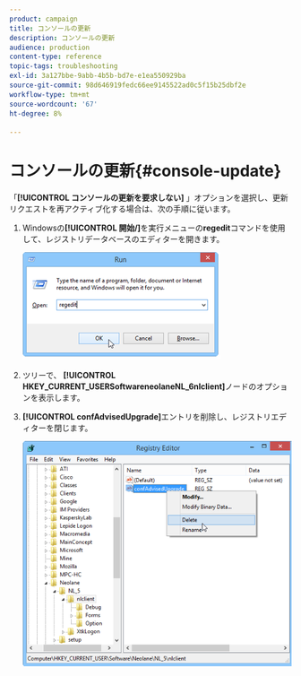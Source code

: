 ```yaml
---
product: campaign
title: コンソールの更新
description: コンソールの更新
audience: production
content-type: reference
topic-tags: troubleshooting
exl-id: 3a127bbe-9abb-4b5b-bd7e-e1ea550929ba
source-git-commit: 98d646919fedc66ee9145522ad0c5f15b25dbf2e
workflow-type: tm+mt
source-wordcount: '67'
ht-degree: 8%

---
```


# コンソールの更新{#console-update}

「**[!UICONTROL コンソールの更新を要求しない]** 」オプションを選択し、更新リクエストを再アクティブ化する場合は、次の手順に従います。

1. Windowsの&#x200B;**[!UICONTROL 開始/]**&#x200B;を実行メニューの&#x200B;**regedit**&#x200B;コマンドを使用して、レジストリデータベースのエディターを開きます。

   ![](assets/ncs_console_update_1.png)

1. ツリーで、 **[!UICONTROL HKEY_CURRENT_USERSoftwareneolaneNL_6nlclient]**&#x200B;ノードのオプションを表示します。
1. **[!UICONTROL confAdvisedUpgrade]**&#x200B;エントリを削除し、レジストリエディターを閉じます。

   ![](assets/ncs_console_update_2.png)
